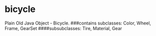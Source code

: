 # bicycle
Plain Old Java Object - Bicycle.
###contains subclasses:
Color, Wheel, Frame, GearSet
####subsubclasses:
Tire, Material, Gear
